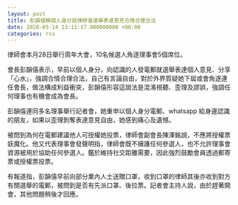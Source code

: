 ```yaml
---
layout: post
title: 彭韻僖稱個人身分就律師會選舉表達意見合情合理合法
date: 2020-05-14 13:11:17.000000000 +08:00
categories: rss
---
```


律師會本月28日舉行周年大會，10名候選人角逐理事會5個席位。

會長彭韻僖表示，早前以個人身分，向認識的人發電郵就選舉表達個人意見、分享「心水」，強調合情合理合法，自己有言論自由，對於外界質疑她下屆或會角逐連任會長，做法構成利益衝突，彭韻僖形容這說法是混淆視聽、歪理及謬誤，強調任何理事也有機會成為會長。

彭韻僖連同多名理事舉行記者會，她重申以個人身分電郵、whatsapp 給身邊認識的朋友，如果以歪理剝奪表達意見自由，她感到痛心及遺憾。

被問到為何在電郵建議他人可授權她投票，律師會副會長陳澤銘說，不應將授權票妖魔化。他又代表理事會發聲明指，律師會既不擁護任何參選人，也不允許理事會資源被用於協助任何參選人。鑑於維持社交距離需要，因此強烈鼓勵會員透過郵寄票或授權票投票。

有報道指，彭韻僖早前向部分業內人士送贈口罩，收到口罩的律師其後亦收到對方有關選舉的電郵，被問到是否有先派口罩、後拉票。記者會主持人說，由於趕著開會，其他問題稍後才回應。
